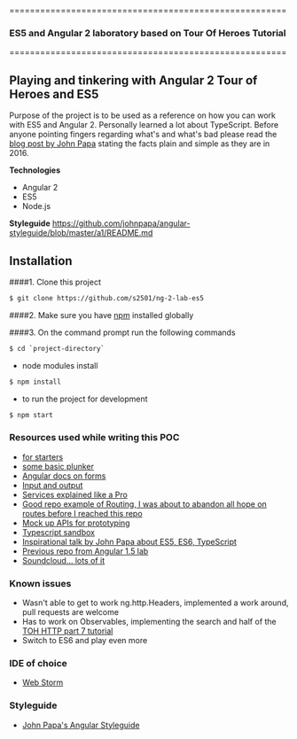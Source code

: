 ======================================================

### ES5 and Angular 2 laboratory based on Tour Of Heroes Tutorial 

======================================================

## Playing and tinkering with Angular 2 Tour of Heroes and ES5

Purpose of the project is to be used as a reference on how you can work 
with ES5 and Angular 2. Personally learned a lot about TypeScript.
Before anyone pointing fingers regarding what's and what's bad please read
the [blog post by John Papa](https://johnpapa.net/es5-es2015-typescript/) 
stating the facts plain and simple as they are in 2016.

**Technologies**

- Angular 2
- ES5
- Node.js

**Styleguide**
https://github.com/johnpapa/angular-styleguide/blob/master/a1/README.md

## Installation
####1. Clone this project


```sh
$ git clone https://github.com/s2501/ng-2-lab-es5
```

####2.  Make sure you have [npm](https://www.npmjs.org/) installed globally

####3. On the command prompt run the following commands

```sh
$ cd `project-directory`
```
- node modules install
```sh
$ npm install 
```
- to run the project for development
```sh
$ npm start
```

### Resources used while writing this POC

- [for starters](http://www.codeproject.com/Articles/1081551/Angular-Tutorial-in-JavaScript-ES-Part-to)
- [some basic plunker](http://plnkr.co/edit/SPO6xUeZh9miPeIfQ2n4?p=preview)
- [Angular docs on forms](https://angular.io/docs/js/latest/guide/forms.html)
- [Input and output](http://stackoverflow.com/questions/34832799/angular2-how-to-define-input-property-in-plain-js)
- [Services explained like a Pro](http://stackoverflow.com/questions/34830534/angular2-class-not-exposing-functions)
- [Good repo example of Routing, I was about to abandon all hope on routes before I reached this repo](https://github.com/fantianyi/Angular-2-Example---Tour-Of-Heroes---6-Routing---ES5)
- [Mock up APIs for prototyping](http://www.mockapi.io/#/mocks)
- [Typescript sandbox](http://www.typescriptlang.org/play/)
- [Inspirational talk by John Papa about ES5, ES6, TypeScript](https://johnpapa.net/es5-es2015-typescript/)
- [Previous repo from Angular 1.5 lab](https://github.com/CodiCamp/es6-ng-lab)
- [Soundcloud... lots of it](https://soundcloud.com)

### Known issues 

- Wasn't able to get to work ng.http.Headers, implemented a work around, pull requests are welcome
- Has to work on Observables, implementing the search and half of the [TOH HTTP part 7 tutorial](https://angular.io/docs/ts/latest/tutorial/toh-pt6.html)
- Switch to ES6 and play even more

### IDE of choice 

- [Web Storm](https://www.jetbrains.com/webstorm/)

### Styleguide 

- [John Papa's Angular Styleguide](https://github.com/johnpapa/angular-styleguide/blob/master/a1/README.md)